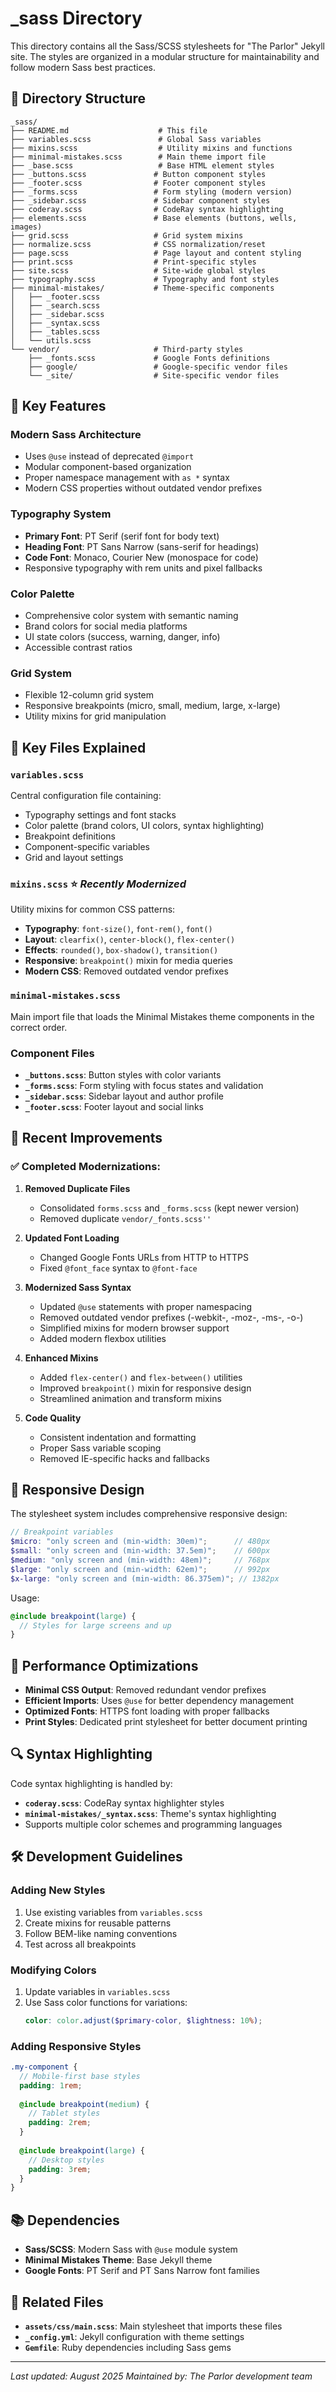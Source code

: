 # _sass Directory

This directory contains all the Sass/SCSS stylesheets for "The Parlor" Jekyll site. The styles are organized in a modular structure for maintainability and follow modern Sass best practices.

## 📁 Directory Structure

```
_sass/
├── README.md                    # This file
├── variables.scss               # Global Sass variables
├── mixins.scss                  # Utility mixins and functions
├── minimal-mistakes.scss        # Main theme import file
├── _base.scss                   # Base HTML element styles
├── _buttons.scss               # Button component styles
├── _footer.scss                # Footer component styles
├── _forms.scss                 # Form styling (modern version)
├── _sidebar.scss               # Sidebar component styles
├── coderay.scss                # CodeRay syntax highlighting
├── elements.scss               # Base elements (buttons, wells, images)
├── grid.scss                   # Grid system mixins
├── normalize.scss              # CSS normalization/reset
├── page.scss                   # Page layout and content styling
├── print.scss                  # Print-specific styles
├── site.scss                   # Site-wide global styles
├── typography.scss             # Typography and font styles
├── minimal-mistakes/           # Theme-specific components
│   ├── _footer.scss
│   ├── _search.scss
│   ├── _sidebar.scss
│   ├── _syntax.scss
│   ├── _tables.scss
│   └── utils.scss
└── vendor/                     # Third-party styles
    ├── _fonts.scss             # Google Fonts definitions
    ├── google/                 # Google-specific vendor files
    └── _site/                  # Site-specific vendor files
```

## 🎨 Key Features

### **Modern Sass Architecture**
- Uses `@use` instead of deprecated `@import`
- Modular component-based organization
- Proper namespace management with `as *` syntax
- Modern CSS properties without outdated vendor prefixes

### **Typography System**
- **Primary Font**: PT Serif (serif font for body text)
- **Heading Font**: PT Sans Narrow (sans-serif for headings)
- **Code Font**: Monaco, Courier New (monospace for code)
- Responsive typography with rem units and pixel fallbacks

### **Color Palette**
- Comprehensive color system with semantic naming
- Brand colors for social media platforms
- UI state colors (success, warning, danger, info)
- Accessible contrast ratios

### **Grid System**
- Flexible 12-column grid system
- Responsive breakpoints (micro, small, medium, large, x-large)
- Utility mixins for grid manipulation

## 🔧 Key Files Explained

### **`variables.scss`**
Central configuration file containing:
- Typography settings and font stacks
- Color palette (brand colors, UI colors, syntax highlighting)
- Breakpoint definitions
- Component-specific variables
- Grid and layout settings

### **`mixins.scss`** ⭐ *Recently Modernized*
Utility mixins for common CSS patterns:
- **Typography**: `font-size()`, `font-rem()`, `font()`
- **Layout**: `clearfix()`, `center-block()`, `flex-center()`
- **Effects**: `rounded()`, `box-shadow()`, `transition()`
- **Responsive**: `breakpoint()` mixin for media queries
- **Modern CSS**: Removed outdated vendor prefixes

### **`minimal-mistakes.scss`**
Main import file that loads the Minimal Mistakes theme components in the correct order.

### **Component Files**
- **`_buttons.scss`**: Button styles with color variants
- **`_forms.scss`**: Form styling with focus states and validation
- **`_sidebar.scss`**: Sidebar layout and author profile
- **`_footer.scss`**: Footer layout and social links

## 🚀 Recent Improvements

### **✅ Completed Modernizations:**

1. **Removed Duplicate Files**
   - Consolidated `forms.scss` and `_forms.scss` (kept newer version)
   - Removed duplicate `vendor/_fonts.scss''`

2. **Updated Font Loading** 
   - Changed Google Fonts URLs from HTTP to HTTPS
   - Fixed `@font_face` syntax to `@font-face`

3. **Modernized Sass Syntax**
   - Updated `@use` statements with proper namespacing
   - Removed outdated vendor prefixes (-webkit-, -moz-, -ms-, -o-)
   - Simplified mixins for modern browser support
   - Added modern flexbox utilities

4. **Enhanced Mixins**
   - Added `flex-center()` and `flex-between()` utilities
   - Improved `breakpoint()` mixin for responsive design
   - Streamlined animation and transform mixins

5. **Code Quality**
   - Consistent indentation and formatting
   - Proper Sass variable scoping
   - Removed IE-specific hacks and fallbacks

## 📱 Responsive Design

The stylesheet system includes comprehensive responsive design:

```scss
// Breakpoint variables
$micro: "only screen and (min-width: 30em)";      // 480px
$small: "only screen and (min-width: 37.5em)";    // 600px  
$medium: "only screen and (min-width: 48em)";     // 768px
$large: "only screen and (min-width: 62em)";      // 992px
$x-large: "only screen and (min-width: 86.375em)"; // 1382px
```

Usage:
```scss
@include breakpoint(large) {
  // Styles for large screens and up
}
```

## 🎯 Performance Optimizations

- **Minimal CSS Output**: Removed redundant vendor prefixes
- **Efficient Imports**: Uses `@use` for better dependency management
- **Optimized Fonts**: HTTPS font loading with proper fallbacks
- **Print Styles**: Dedicated print stylesheet for better document printing

## 🔍 Syntax Highlighting

Code syntax highlighting is handled by:
- **`coderay.scss`**: CodeRay syntax highlighter styles
- **`minimal-mistakes/_syntax.scss`**: Theme's syntax highlighting
- Supports multiple color schemes and programming languages

## 🛠️ Development Guidelines

### **Adding New Styles**
1. Use existing variables from `variables.scss`
2. Create mixins for reusable patterns
3. Follow BEM-like naming conventions
4. Test across all breakpoints

### **Modifying Colors**
1. Update variables in `variables.scss`
2. Use Sass color functions for variations:
   ```scss
   color: color.adjust($primary-color, $lightness: 10%);
   ```

### **Adding Responsive Styles**
```scss
.my-component {
  // Mobile-first base styles
  padding: 1rem;
  
  @include breakpoint(medium) {
    // Tablet styles
    padding: 2rem;
  }
  
  @include breakpoint(large) {
    // Desktop styles  
    padding: 3rem;
  }
}
```

## 📚 Dependencies

- **Sass/SCSS**: Modern Sass with `@use` module system
- **Minimal Mistakes Theme**: Base Jekyll theme
- **Google Fonts**: PT Serif and PT Sans Narrow font families

## 🔗 Related Files

- **`assets/css/main.scss`**: Main stylesheet that imports these files
- **`_config.yml`**: Jekyll configuration with theme settings
- **`Gemfile`**: Ruby dependencies including Sass gems

---

*Last updated: August 2025*
*Maintained by: The Parlor development team*
